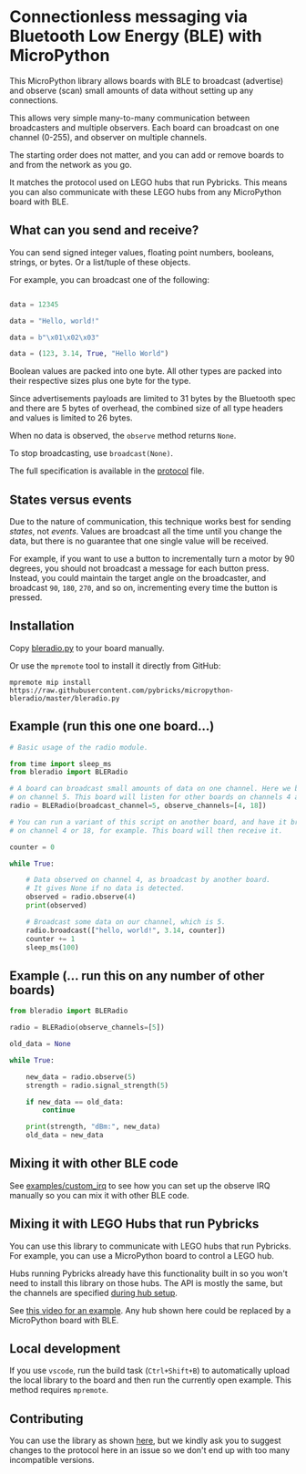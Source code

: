 # Connectionless messaging via Bluetooth Low Energy (BLE) with MicroPython

This MicroPython library allows boards with BLE to broadcast (advertise) and
observe (scan) small amounts of data without setting up any connections.

This allows very simple many-to-many communication between broadcasters
and multiple observers. Each board can broadcast on one channel (0-255), and
observer on multiple channels.

The starting order does not matter, and you can add or remove boards to and
from the network as you go.

It matches the protocol used on LEGO hubs that run Pybricks. This means you
can also communicate with these LEGO hubs from any MicroPython board with BLE.

## What can you send and receive?

You can send signed integer values, floating point numbers, booleans, strings,
or bytes. Or a list/tuple of these objects.

For example, you can broadcast one of the following:

```python

data = 12345

data = "Hello, world!"

data = b"\x01\x02\x03"

data = (123, 3.14, True, "Hello World")
```

Boolean values are packed into one byte. All other types are packed into their
respective sizes plus one byte for the type.

Since advertisements payloads are limited to 31 bytes by the Bluetooth spec and
there are 5 bytes of overhead, the combined size of all type headers and values
is limited to 26 bytes.

When no data is observed, the `observe` method returns `None`.

To stop broadcasting, use `broadcast(None)`.

The full specification is available in the [protocol](https://github.com/pybricks/technical-info/blob/master/pybricks-ble-broadcast-observe.md) file.

## States versus events

Due to the nature of communication, this technique works best for sending
_states_, not _events_. Values are broadcast all the time until you change the
data, but there is no guarantee that one single value will be received.

For example, if you want to use a button to incrementally turn a motor by 90
degrees, you should not broadcast a message for each button press. Instead, you could
maintain the target angle on the broadcaster, and broadcast `90`, `180`, `270`,
and so on, incrementing every time the button is pressed.

## Installation

Copy [bleradio.py](https://raw.githubusercontent.com/pybricks/micropython-bleradio/master/bleradio.py) to your board manually.

Or use the `mpremote` tool to install it directly from GitHub:

```
mpremote mip install https://raw.githubusercontent.com/pybricks/micropython-bleradio/master/bleradio.py
```

## Example (run this one one board...)

```python
# Basic usage of the radio module.

from time import sleep_ms
from bleradio import BLERadio

# A board can broadcast small amounts of data on one channel. Here we broadcast
# on channel 5. This board will listen for other boards on channels 4 and 18.
radio = BLERadio(broadcast_channel=5, observe_channels=[4, 18])

# You can run a variant of this script on another board, and have it broadcast
# on channel 4 or 18, for example. This board will then receive it.

counter = 0

while True:

    # Data observed on channel 4, as broadcast by another board.
    # It gives None if no data is detected.
    observed = radio.observe(4)
    print(observed)

    # Broadcast some data on our channel, which is 5.
    radio.broadcast(["hello, world!", 3.14, counter])
    counter += 1
    sleep_ms(100)
```

## Example (... run this on any number of other boards)

```python
from bleradio import BLERadio

radio = BLERadio(observe_channels=[5])

old_data = None

while True:

    new_data = radio.observe(5)
    strength = radio.signal_strength(5)

    if new_data == old_data:
        continue

    print(strength, "dBm:", new_data)
    old_data = new_data
```

## Mixing it with other BLE code

See [examples/custom_irq](examples/custom_irq.py) to see how you can set up the
observe IRQ manually so you can mix it with other BLE code.

## Mixing it with LEGO Hubs that run Pybricks

You can use this library to communicate with LEGO hubs that run Pybricks. For
example, you can use a MicroPython board to control a LEGO hub.

Hubs running Pybricks already have this functionality built in so you won't
need to install this library on those hubs. The API is mostly the same, but the
channels are specified [during hub
setup](https://docs.pybricks.com/en/latest/hubs/primehub.html).

See [this video for an example](https://www.youtube.com/watch?v=WzmcihSV2YE).
Any hub shown here could be replaced by a MicroPython board with BLE.

## Local development

If you use `vscode`, run the build task (`Ctrl+Shift+B`) to automatically
upload the local library to the board and then run the currently open example.
This method requires `mpremote`.

## Contributing

You can use the library as shown [here](./LICENSE), but we kindly ask you to
suggest changes to the protocol here in an issue so we don't end up with too
many incompatible versions.
